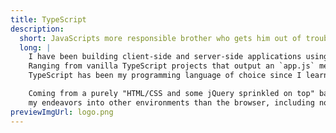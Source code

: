 ```yaml
---
title: TypeScript
description:
  short: JavaScripts more responsible brother who gets him out of trouble when things get difficult.
  long: |
    I have been building client-side and server-side applications using TS since around 2019.
    Ranging from vanilla TypeScript projects that output an `app.js` meant for the browser to APIs, backends and frontend frameworks that support it natively --
    TypeScript has been my programming language of choice since I learned about it. 

    Coming from a purely "HTML/CSS and some jQuery sprinkled on top" background, TypeScript has enabled me to learn my craft a lot faster and has kickstarted
    my endeavors into other environments than the browser, including node.js.
previewImgUrl: logo.png
---
```

